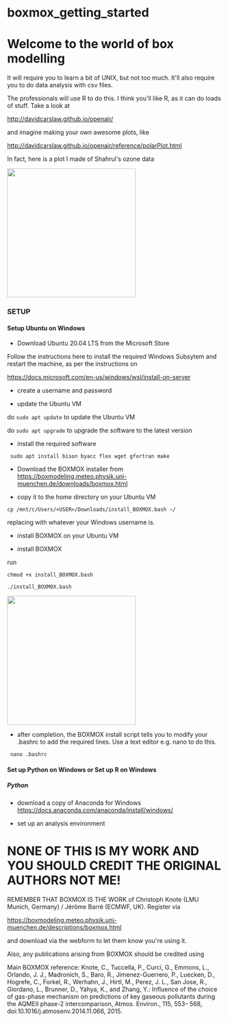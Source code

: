 # boxmox_getting_started

Welcome to the world of box modelling
=====================================

It will require you to learn a bit of UNIX, but not too much.  It'll also require you to do data analysis with csv files.

The professionals will use R to do this.  I think you'll like R, as it can do loads of stuff.  Take a look at

http://davidcarslaw.github.io/openair/

and imagine making your own awesome plots, like

http://davidcarslaw.github.io/openair/reference/polarPlot.html

In fact, here is a plot I made of Shahrul's ozone data

<img src="https://github.com/ptg21/boxmox-isoprene/blob/master/getting_started/Rplot.png" width="300"> 


### SETUP

#### Setup Ubuntu on Windows

- Download Ubuntu 20.04 LTS from the Microsoft Store

Follow the instructions here to install the required Windows Subsytem and restart the machine, as per the instructions on

https://docs.microsoft.com/en-us/windows/wsl/install-on-server

- create a username and password

- update the Ubuntu VM

do ```sudo apt update``` to update the Ubuntu VM

do ```sudo apt upgrade``` to upgrade the software to the latest version

- install the required software

``` sudo apt install bison byacc flex wget gfortran make```


- Download the BOXMOX installer from https://boxmodeling.meteo.physik.uni-muenchen.de/downloads/boxmox.html

- copy it to the home directory on your Ubuntu VM 

```cp /mnt/c/Users/<USER>/Downloads/install_BOXMOX.bash ~/```

replacing <USER> with whatever your Windows username is.
  
 - install BOXMOX on your Ubuntu VM
 
- install BOXMOX

run 

```chmod +x install_BOXMOX.bash```

```./install_BOXMOX.bash```

<img src="https://github.com/paultgriffiths/UKM-FRGS/blob/main/BOXMOX/getting_started/copying_boxmox_to_home_directory.png" width="300" > 

- after completion, the BOXMOX install script tells you to modify your .bashrc to add the required lines.  Use a text editor e.g. nano to do this.

``` nano .bashrc```



#### Set up Python on Windows or Set up R on Windows

##### Python

- download a copy of Anaconda for Windows https://docs.anaconda.com/anaconda/install/windows/

- set up an analysis environment



NONE OF THIS IS MY WORK AND YOU SHOULD CREDIT THE ORIGINAL AUTHORS NOT ME!
==========================================================================

REMEMBER THAT BOXMOX IS THE WORK of Christoph Knote (LMU Munich, Germany) / Jérôme Barré (ECMWF, UK).
Register via 

https://boxmodeling.meteo.physik.uni-muenchen.de/descriptions/boxmox.html

and download via the webform to let them know you're using it.

Also, any publications arising from BOXMOX should be credited using

Main BOXMOX reference:
Knote, C., Tuccella, P., Curci, G., Emmons, L., Orlando, J. J., Madronich, S., Baro, R., Jimenez-Guerrero, P., Luecken, D., Hogrefe, C., Forkel, R., Werhahn, J., Hirtl, M., Perez, J. L., San Jose, R., Giordano, L., Brunner, D., Yahya, K., and Zhang, Y.: Influence of the choice of gas-phase mechanism on predictions of key gaseous pollutants during the AQMEII phase-2 intercomparison, Atmos. Environ., 115, 553– 568, doi:10.1016/j.atmosenv.2014.11.066, 2015.
